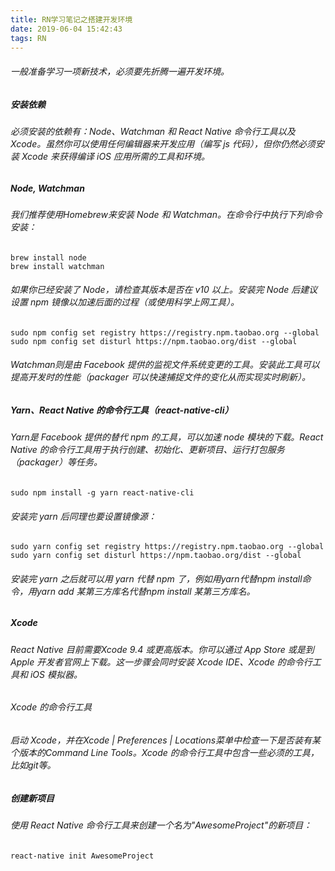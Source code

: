 ```yaml
---
title: RN学习笔记之搭建开发环境
date: 2019-06-04 15:42:43
tags: RN
---
```


###### 一般准备学习一项新技术，必须要先折腾一遍开发环境。

##### 安装依赖
###### 必须安装的依赖有：Node、Watchman 和 React Native 命令行工具以及 Xcode。虽然你可以使用任何编辑器来开发应用（编写 js 代码），但你仍然必须安装 Xcode 来获得编译 iOS 应用所需的工具和环境。

##### Node, Watchman
###### 我们推荐使用Homebrew来安装 Node 和 Watchman。在命令行中执行下列命令安装：
    brew install node
    brew install watchman
###### 如果你已经安装了 Node，请检查其版本是否在 v10 以上。安装完 Node 后建议设置 npm 镜像以加速后面的过程（或使用科学上网工具）。
    sudo npm config set registry https://registry.npm.taobao.org --global
    sudo npm config set disturl https://npm.taobao.org/dist --global
    
###### Watchman则是由 Facebook 提供的监视文件系统变更的工具。安装此工具可以提高开发时的性能（packager 可以快速捕捉文件的变化从而实现实时刷新）。



##### Yarn、React Native 的命令行工具（react-native-cli）
###### Yarn是 Facebook 提供的替代 npm 的工具，可以加速 node 模块的下载。React Native 的命令行工具用于执行创建、初始化、更新项目、运行打包服务（packager）等任务。

    sudo npm install -g yarn react-native-cli
    
###### 安装完 yarn 后同理也要设置镜像源：

    sudo yarn config set registry https://registry.npm.taobao.org --global
    sudo yarn config set disturl https://npm.taobao.org/dist --global
    
###### 安装完 yarn 之后就可以用 yarn 代替 npm 了，例如用yarn代替npm install命令，用yarn add 某第三方库名代替npm install 某第三方库名。


##### Xcode

###### React Native 目前需要Xcode 9.4 或更高版本。你可以通过 App Store 或是到Apple 开发者官网上下载。这一步骤会同时安装 Xcode IDE、Xcode 的命令行工具和 iOS 模拟器。

###### Xcode 的命令行工具

###### 启动 Xcode，并在Xcode | Preferences | Locations菜单中检查一下是否装有某个版本的Command Line Tools。Xcode 的命令行工具中包含一些必须的工具，比如git等。

    
##### 创建新项目

###### 使用 React Native 命令行工具来创建一个名为"AwesomeProject"的新项目：

    react-native init AwesomeProject

```！！！注意！！！：init 命令默认会创建最新的版本，而目前最新的 0.45 及以上版本需要下载 boost 等几个第三方库编译。这些库在国内即便翻墙也很难下载成功，导致很多人无法运行iOS项目！！！中文网在论坛中提供了这些库的国内下载链接。如果你嫌麻烦，又没有对新版本的需求，那么可以暂时创建0.44.3的版本。
